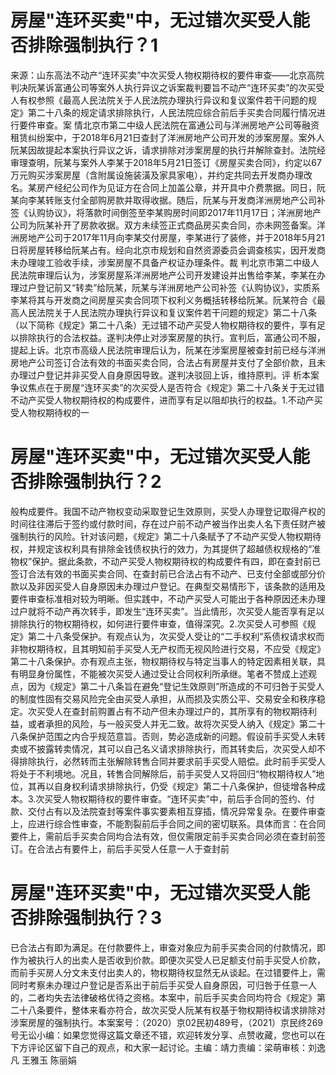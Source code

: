 # 房屋"连环买卖"中，无过错次买受人能否排除强制执行？1

来源：山东高法不动产“连环买卖”中次买受人物权期待权的要件审查——北京高院判决阮某诉富通公司等案外人执行异议之诉案裁判要旨不动产“连环买卖”的次买受人有权参照《最高人民法院关于人民法院办理执行异议和复议案件若干问题的规定》第二十八条的规定请求排除执行，人民法院应综合前后手买卖合同履行情况进行要件审查。案 情北京市第二中级人民法院在富通公司与洋洲房地产公司等融资租赁纠纷案中，于2018年6月21日查封了洋洲房地产公司开发的涉案房屋。案外人阮某因故提起本案执行异议之诉，请求排除对涉案房屋的执行并解除查封。法院经审理查明，阮某与案外人李某于2018年5月21日签订《房屋买卖合同》，约定以67万元购买涉案房屋（含附属设施装潢及家具家电），并约定共同去开发商办理改名。某房产经纪公司作为见证方在合同上加盖公章，并开具中介费票据。同日，阮某向李某转账支付全部购房款并取得收据。随后，阮某与开发商洋洲房地产公司补签《认购协议》，将落款时间倒签至李某购房时间即2017年11月17日；洋洲房地产公司为阮某补开了房款收据。双方未续签正式商品房买卖合同，亦未网签备案。洋洲房地产公司于2017年11月向李某交付房屋，李某进行了装修，并于2018年5月21日将房屋转移给阮某占有。经向北京市规划和自然资源委员会调查核实，因开发商未办理竣工验收手续，涉案房屋不具备产权证办理条件。裁 判北京市第二中级人民法院审理后认为，涉案房屋系洋洲房地产公司开发建设并出售给李某，李某在办理过户登记前又“转卖”给阮某，阮某与洋洲房地产公司补签《认购协议》，实质系李某将其与开发商之间房屋买卖合同项下权利义务概括转移给阮某。阮某符合《最高人民法院关于人民法院办理执行异议和复议案件若干问题的规定》第二十八条（以下简称《规定》第二十八条）无过错不动产买受人物权期待权的要件，享有足以排除执行的合法权益。遂判决停止对涉案房屋的执行。宣判后，富通公司不服，提起上诉。北京市高级人民法院审理后认为，阮某在涉案房屋被查封前已经与洋洲房地产公司签订合法有效的书面买卖合同，合法占有房屋并支付了全部价款，且未办理过户登记并非买受人自身原因导致。遂判决驳回上诉，维持原判。评 析本案争议焦点在于房屋“连环买卖”的次买受人是否符合《规定》第二十八条关于无过错不动产买受人物权期待权的构成要件，进而享有足以阻却执行的权益。1.不动产买受人物权期待权的一

# 房屋"连环买卖"中，无过错次买受人能否排除强制执行？2

般构成要件。我国不动产物权变动采取登记生效原则，买受人办理登记取得产权的时间往往滞后于签约或付款时间，存在过户前不动产被当作出卖人名下责任财产被强制执行的风险。针对该问题，《规定》第二十八条赋予了不动产买受人物权期待权，并规定该权利具有排除金钱债权执行的效力，为其提供了超越债权规格的“准物权”保护。据此条款，不动产买受人物权期待权的构成要件有四，即在查封前已签订合法有效的书面买卖合同、在查封前已合法占有不动产、已支付全部或部分价款以及非因买受人自身原因未办理过户登记。在典型交易情形下，该条款的适用及要件审查标准相对较为明晰。但实践中，不动产买受人可能出于各种原因还未办理过户就将不动产再次转手，即发生“连环买卖”。当此情形，次买受人能否享有足以排除执行的物权期待权，如何进行要件审查，值得深究。2.次买受人可参照《规定》第二十八条受保护。有观点认为，次买受人受让的“二手权利”系债权请求权而非物权期待权，且其明知前手买受人无产权而无视风险进行交易，不应受《规定》第二十八条保护。亦有观点主张，物权期待权与特定当事人的特定因素相关联，具有明显身份属性，不能被次买受人通过受让合同权利所承继。笔者不赞成上述观点，因为《规定》第二十八条旨在避免“登记生效原则”所造成的不可归咎于买受人的制度性固有交易风险完全由买受人承担，从而损及实质公平、交易安全和秩序稳定。次买受人在查封前购置占有不动产但未办理过户的，其所享有的物权期待利益，或者承担的风险，与一般买受人并无二致。故将次买受人纳入《规定》第二十八条保护范围之内合乎规范意旨。否则，势必造成新的问题。假设前手买受人未转卖或不披露转卖情况，其可以自己名义请求排除执行，而其转卖后，次买受人却不得排除执行，必然转而主张解除转售合同并要求前手买受人赔偿。此时前手买受人将处于不利境地。况且，转售合同解除后，前手买受人又将回归“物权期待权人”地位，其再以自身权利请求排除执行，仍受《规定》第二十八条保护，但徒增各种成本。3.次买受人物权期待权的要件审查。“连环买卖”中，前后手合同的签约、付款、交付占有以及法院查封等案件事实要素相互穿插，情况异常复杂。在要件审查上，应进行综合性审查，不能割裂前后手合同之间的密切联系。具体而言：在合同要件上，需前后手买卖合同均合法有效，但仅需限定前手买卖合同必须在查封前签订。在合法占有要件上，前后手买受人任意一人于查封前

# 房屋"连环买卖"中，无过错次买受人能否排除强制执行？3

已合法占有即为满足。在付款要件上，审查对象应为前手买卖合同的付款情况，即作为被执行人的出卖人是否收到价款。即便次买受人已足额支付前手买受人价款，而前手买房人分文未支付出卖人的，物权期待权显然无从谈起。在过错要件上，需同时考察未办理过户登记是否系出于前后手买受人自身原因，可归咎于任意一人的，二者均失去法律破格优待之资格。本案中，前后手买卖合同均符合《规定》第二十八条要件，整体来看亦符合，故次买受人阮某有权基于物权期待权请求排除对涉案房屋的强制执行。本案案号：（2020）京02民初489号，（2021）京民终269号无讼小编：如果您觉得这篇文章还不错，欢迎转发分享、点赞收藏，您也可以在下方评论区留下自己的观点，和大家一起讨论。主编：靖力责编：梁萌审核：刘逸凡 王雅玉 陈丽娟

